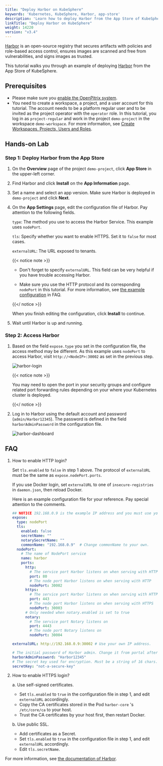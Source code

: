 ```yaml
---
title: "Deploy Harbor on KubeSphere"
keywords: 'Kubernetes, KubeSphere, Harbor, app-store'
description: 'Learn how to deploy Harbor from the App Store of KubeSphere and access its service.'
linkTitle: "Deploy Harbor on KubeSphere"
weight: 14220
version: "v3.4"
---
```

[Harbor](https://goharbor.io/) is an open-source registry that secures artifacts with policies and role-based access control, ensures images are scanned and free from vulnerabilities, and signs images as trusted.

This tutorial walks you through an example of deploying [Harbor](https://goharbor.io/) from the App Store of KubeSphere.

## Prerequisites

- Please make sure you [enable the OpenPitrix system](../../../pluggable-components/app-store/).
- You need to create a workspace, a project, and a user account for this tutorial. The account needs to be a platform regular user and to be invited as the project operator with the `operator` role. In this tutorial, you log in as `project-regular` and work in the project `demo-project` in the workspace `demo-workspace`. For more information, see [Create Workspaces, Projects, Users and Roles](../../../quick-start/create-workspace-and-project/).

## Hands-on Lab

### Step 1: Deploy Harbor from the App Store

1. On the **Overview** page of the project `demo-project`, click **App Store** in the upper-left corner.

2. Find Harbor and click **Install** on the **App Information** page.

3. Set a name and select an app version. Make sure Harbor is deployed in `demo-project` and click **Next**.

4. On the **App Settings** page, edit the configuration file of Harbor. Pay attention to the following fields.

   `type`: The method you use to access the Harbor Service. This example uses `nodePort`.

   `tls`: Specify whether you want to enable HTTPS. Set it to `false` for most cases.

   `externalURL`: The URL exposed to tenants.

   {{< notice note >}}

   - Don't forget to specify `externalURL`. This field can be very helpful if you have trouble accessing Harbor.

   - Make sure you use the HTTP protocol and its corresponding `nodePort` in this tutorial. For more information, see [the example configuration](#faq) in FAQ.

   {{</ notice >}} 

   When you finish editing the configuration, click **Install** to continue.

5. Wait until Harbor is up and running.

### Step 2: Access Harbor

1. Based on the field `expose.type` you set in the configuration file, the access method may be different. As this example uses `nodePort` to access Harbor, visit `http://<NodeIP>:30002` as set in the previous step.

   ![harbor-login](/images/docs/v3.x/appstore/built-in-apps/harbor-app/harbor-login.jpg)

   {{< notice note >}}

   You may need to open the port in your security groups and configure related port forwarding rules depending on your where your Kubernetes cluster is deployed.

   {{</ notice >}} 

2. Log in to Harbor using the default account and password (`admin/Harbor12345`). The password is defined in the field `harborAdminPassword` in the configuration file.

   ![harbor-dashboard](/images/docs/v3.x/appstore/built-in-apps/harbor-app/harbor-dashboard.jpg)

## FAQ

1. How to enable HTTP login?

   Set `tls.enabled` to `false` in step 1 above. The protocol of `externalURL` must be the same as `expose.nodePort.ports`.

   If you use Docker login, set `externalURL` to one of `insecure-registries` in `daemon.json`, then reload Docker.

   Here is an example configuration file for your reference. Pay special attention to the comments.

   ```yaml
   ## NOTICE 192.168.0.9 is the example IP address and you must use your own.
   expose:
     type: nodePort
     tls:
       enabled: false
       secretName: ""
       notarySecretName: ""
       commonName: "192.168.0.9"  # Change commonName to your own.
     nodePort:
       # The name of NodePort service
       name: harbor
       ports:
         http:
           # The service port Harbor listens on when serving with HTTP
           port: 80
           # The node port Harbor listens on when serving with HTTP
           nodePort: 30002
         https:
           # The service port Harbor listens on when serving with HTTPS
           port: 443
           # The node port Harbor listens on when serving with HTTPS
           nodePort: 30003
         # Only needed when notary.enabled is set to true
         notary:
           # The service port Notary listens on
           port: 4443
           # The node port Notary listens on
           nodePort: 30004
   
   externalURL: http://192.168.0.9:30002 # Use your own IP address.
   
   # The initial password of Harbor admin. Change it from portal after launching Harbor
   harborAdminPassword: "Harbor12345"
   # The secret key used for encryption. Must be a string of 16 chars.
   secretKey: "not-a-secure-key"
   ```

2. How to enable HTTPS login?

    a. Use self-signed certificates.
      * Set `tls.enabled` to `true` in the configuration file in step 1, and edit `externalURL` accordingly.
      * Copy the CA certificates stored in the Pod `harbor-core` \'s `/etc/core/ca` to your host.
      * Trust the CA certificates by your host first, then restart Docker.

    b. Use public SSL.
      * Add certificates as a Secret.
      * Set `tls.enabled` to `true` in the configuration file in step 1, and edit `externalURL` accordingly.
      * Edit `tls.secretName`.

For more information, see [the documentation of Harbor](https://goharbor.io/docs/2.1.0/).